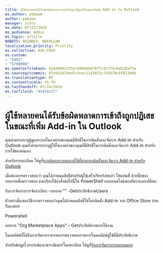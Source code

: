 ```yaml
---
title: ผู้ใช้หลายคนได้รับข้อผิดพลาดการเข้าถึงถูกปฏิเสธในขณะที่เพิ่ม Add-in ใน Outlook
ms.author: pebaum
author: pebaum
manager: scotv
ms.date: 07/23/2020
ms.audience: Admin
ms.topic: article
ROBOTS: NOINDEX, NOFOLLOW
localization_priority: Priority
ms.collection: Adm_O365
ms.custom:
- "5892"
- "6700008"
ms.openlocfilehash: 624d880c535b7d8888b676ff23c774c6d138a75a
ms.sourcegitcommit: 07e56267dedfc4cec1143072c791670cbf81186b
ms.translationtype: MT
ms.contentlocale: th-TH
ms.lasthandoff: 07/24/2020
ms.locfileid: "45424177"
---
```

# <a name="multiple-users-get-access-denied-error-while-adding-add-ins-in-outlook"></a>ผู้ใช้หลายคนได้รับข้อผิดพลาดการเข้าถึงถูกปฏิเสธในขณะที่เพิ่ม Add-in ใน Outlook

คุณสามารถระบุผู้ดูแลระบบในองค์กรของคุณมีสิทธิ์ในการติดตั้งและจัดการ Add-in สําหรับ Outlook คุณยังสามารถระบุผู้ใช้ในองค์กรของคุณที่มีสิทธิ์ในการติดตั้งและจัดการ Add-in สําหรับการใช้ของตนเอง

สําหรับรายละเอียด ให้ดูที่[ระบุผู้ดูแลระบบและผู้ใช้ที่สามารถติดตั้งและจัดการ Add-in สําหรับ Outlook](https://docs.microsoft.com/exchange/clients-and-mobile-in-exchange-online/add-ins-for-outlook/specify-who-can-install-and-manage-add-ins)

เมื่อต้องการตรวจสอบว่า คุณได้กําหนดสิทธิ์สําหรับผู้ใช้เสร็จเรียบร้อยแล้ว ให้แทนที่ <Role Name> ด้วยชื่อของบทบาทเพื่อตรวจสอบ และเรียกใช้คําสั่งต่อไปนี้ใน PowerShell แบบออนไลน์ของอัตราแลกเปลี่ยน:

รับการจัดการการจัดระเบียบ -บทบาท <Role Name> "" -GetประสิทธิภาพUsers

ตัวอย่างนี้แสดงวิธีการตรวจสอบว่าคุณได้กําหนดสิทธิ์ให้ใครติดตั้ง Add-in จาก Office Store สําหรับองค์กร

Powershell

บทบาท "Org Marketplace Apps" - Getประสิทธิภาพการใช้งาน

ในผลลัพธ์ที่ได้รับการจัดการรายงานการตรวจสอบรายการในคอลัมน์ผู้ใช้ที่มีประสิทธิภาพ

สําหรับข้อมูลไวยากรณ์และพารามิเตอร์โดยละเอียด ให้ดูที่[รับการจัดการการมอบหมาย](https://docs.microsoft.com/powershell/module/exchange/get-managementroleassignment)
 